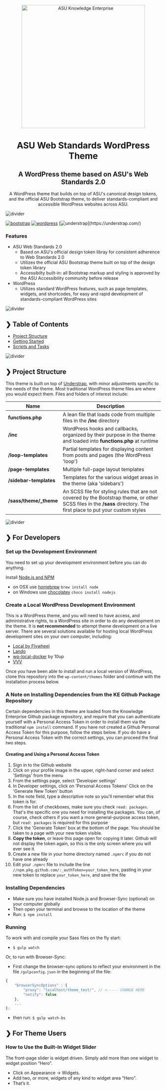 <p align="center">
  <img src="https://cdn.infonet.research.asu.edu/assets/asu_asu_knowledge_enterprise_horiz_150ppi.png" alt="ASU Knowledge Enterprise" width="400" />
</p>

<h1 align="center">ASU Web Standards WordPress Theme</h1>
<h2 align="center">A WordPress theme based on ASU's Web Standards 2.0</h2>

<p align="center">A WordPress theme that builds on top of ASU's canonical design tokens, and the official ASU Bootstrap theme, to deliver standards-compliant and accessible WordPress websites across ASU.</p>

![divider](https://cdn.infonet.research.asu.edu/assets/divider.png)

[![bootstrap](https://img.shields.io/badge/Bootstrap-4-blue)](https://getbootstrap.com/)
[![wordpress](https://img.shields.io/badge/Wordpress-5-green?logo=Wordpress)](https://getbootstrap.com/)
[![understrap](https://img.shields.io/badge/Built&nbsp;with-Understrap-lightgrey?)](https://understrap.com/)

### Features

- ASU Web Standards 2.0
  - Based on ASU's official design token libray for consistent adherence to Web Standards 2.0
  - Utilizes the official ASU Bootstrap theme built on top of the design token library
  - Accessibilty built-in: all Bootstrap markup and styling is approved by the ASU Accessibility community before release
- WordPress
  - Utilizes standard WordPress features, such as page templates, widgets, and shortcodes, for easy and rapid development of standards-compliant WordPress sites


![divider](https://cdn.infonet.research.asu.edu/assets/divider.png)

## ❯ Table of Contents

- [Project Structure](#-project-structure)
- [Getting Started](#-for-developers)
- [Scripts and Tasks](#-scripts-and-tasks)

![divider](https://cdn.infonet.research.asu.edu/assets/divider.png)

## ❯ Project Structure

This theme is built on top of [Understrap](https://understrap.com), with minor adjustments specific to the needs of the theme. Most traditional WordPress theme files are where you would expect them. Files and folders of interest include:

| Name                            | Description                                                                |
| ------------------------------- | -------------------------------------------------------------------------- |
| **functions.php**               | A lean file that loads code from multiple files in the **/inc** directory  |
| **/inc**                        | WordPress hooks and callbacks, organized by their purpose in the theme and loaded into **functions.php** at runtime     |
| **/loop-templates**             | Partial templates for displaying content from posts and pages (the WordPress 'loop')                                     |
| **/page-templates**  | Multiple full-page layout templates  |
| **/sidebar-templates**          | Templates for the various widget areas in the theme (aka 'sidebars')    |
| **/sass/theme/_theme**   | An SCSS file for styling rules that are not covered by the Bootstrap theme, or other SCSS files in the **/sass** directory. The first place to put your custom styles                                               |

![divider](https://cdn.infonet.research.asu.edu/assets/divider.png)

## ❯ For Developers

### Set up the Development Environment

You need to set up your development environment before you can do anything.

Install [Node.js and NPM](https://nodejs.org/en/download/)

- on OSX use [homebrew](http://brew.sh) `brew install node`
- on Windows use [chocolatey](https://chocolatey.org/) `choco install nodejs`


### Create a Local WordPress Development Environment
This is a WordPress theme, and you will need to have access, and administrative rights, to a WordPress site in order to do any development on the theme. It is **not recommended** to attempt theme development on a live server. There are several solutions available for hosting local WordPress development sites on your own computer, including:

* [Local by Flywheel](https://localwp.com/)
* [Lando](https://docs.lando.dev/)
* [wp-local-docker](https://github.com/10up/wp-local-docker) by 10up
* [VVV](https://varyingvagrantvagrants.org/)

Once you have been able to install and run a local version of WordPress, clone this repository into the `wp-content/themes` folder and continue with the installation process below.


### A Note on Installing Dependencies from the KE Github Package Repository ###
Certain dependencies in this theme are loaded from the Knowledge Enterprise Github package repository, and require that you can authenticate yourself with a Personal Access Token in order to install them via the traditional `npm install` command. If you have not created a Github Personal Access Token for this purpose, follow the steps below. If you do have a Personal Access Token with the correct settings, you can proceed the final two steps.

#### Creating and Using a Personal Access Token
1. Sign in to the Github website
1. Click on your profile image in the upper, right-hand corner and select 'Settings' from the menu
1. From the settings page, select 'Developer settings'
1. In Developer settings, click on 'Personal Access Tokens'
Click on the 'Generate New Token' button
1. In the note field, type a descriptive note so you'll remember what this token is for.
1. From the list of checkboxes, make sure you check `read: packages`. That's the specific one you need for installing the packages. You can, of course, check others if you want a more general-purpose access token, but `read: packages` is required for this purpose
1. Click the 'Generate Token' box at the bottom of the page. You should be taken to a page with your new token visible.
1. **Copy the token**, or leave this page open for copying it later. Github will not display the token again, so this is the only screen where you will ever see it.
1. Create a new file in your home directory named `.npmrc` if you do not have one already
1. Edit your `.npmrc` file to include the line `//npm.pkg.github.com/:_authToken=your_token_here`, pasting in your new token to replace `your_token_here`, and save the file

### Installing Dependencies
- Make sure you have installed Node.js and Browser-Sync (optional) on your computer globally
- Then open your terminal and browse to the location of the theme
- Run: `$ npm install`

### Running
To work with and compile your Sass files on the fly start:

- `$ gulp watch`

Or, to run with Browser-Sync:

- First change the browser-sync options to reflect your environment in the file `/gulpconfig.json` in the beginning of the file:
```javascript
{
    "browserSyncOptions" : {
        "proxy": "localhost/theme_test/", // <----- CHANGE HERE
        "notify": false
    },
    ...
};
```
- then run: `$ gulp watch-bs`

## ❯ For Theme Users

### How to Use the Built-In Widget Slider

The front-page slider is widget driven. Simply add more than one widget to widget position “Hero”.
- Click on Appearance → Widgets.
- Add two, or more, widgets of any kind to widget area “Hero”.
- That’s it.
